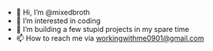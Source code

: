 - 👋 Hi, I’m @mixedbroth
- 👀 I’m interested in coding
- 🌱 I’m building a few stupid projects in my spare time
- 📫 How to reach me via workingwithme0901@gmail.com

<!---
mixedbroth/mixedbroth is a ✨ special ✨ repository because its `README.md` (this file) appears on your GitHub profile.
You can click the Preview link to take a look at your changes.
--->
